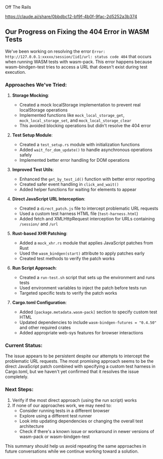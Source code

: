 Off The Rails

https://claude.ai/share/0bbdbc12-bf9f-4b0f-9fac-2d5252a3b374

## Our Progress on Fixing the 404 Error in WASM Tests

We've been working on resolving the error `Error: http://127.0.0.1:xxxxx/session/[id]/url: status code 404` that occurs when running WASM tests with wasm-pack. This error happens because wasm-bindgen-test tries to access a URL that doesn't exist during test execution.

### Approaches We've Tried:

1. **Storage Mocking**: 
   - Created a mock localStorage implementation to prevent real localStorage operations
   - Implemented functions like `mock_local_storage_get`, `mock_local_storage_set`, and `mock_local_storage_clear`
   - This avoided blocking operations but didn't resolve the 404 error

2. **Test Setup Module**:
   - Created a `test_setup.rs` module with initialization functions
   - Added `wait_for_dom_update()` to handle asynchronous operations safely
   - Implemented better error handling for DOM operations

3. **Improved Test Utils**:
   - Enhanced the `get_by_test_id()` function with better error reporting
   - Created safer event handling in `click_and_wait()`
   - Added helper functions for waiting for elements to appear

4. **Direct JavaScript URL Interception**:
   - Created a `direct_patch.js` file to intercept problematic URL requests
   - Used a custom test harness HTML file (`test-harness.html`)
   - Added fetch and XMLHttpRequest interception for URLs containing `/session/` and `/url`

5. **Rust-based XHR Patching**:
   - Added a `mock_xhr.rs` module that applies JavaScript patches from Rust
   - Used the `wasm_bindgen(start)` attribute to apply patches early
   - Created test methods to verify the patch works

6. **Run Script Approach**:
   - Created a `run-test.sh` script that sets up the environment and runs tests
   - Used environment variables to inject the patch before tests run
   - Targeted specific tests to verify the patch works

7. **Cargo.toml Configuration**:
   - Added `[package.metadata.wasm-pack]` section to specify custom test HTML
   - Updated dependencies to include `wasm-bindgen-futures = "0.4.50"` and other required crates
   - Added appropriate web-sys features for browser interactions

### Current Status:

The issue appears to be persistent despite our attempts to intercept the problematic URL requests. The most promising approach seems to be the direct JavaScript patch combined with specifying a custom test harness in Cargo.toml, but we haven't yet confirmed that it resolves the issue completely.

### Next Steps:

1. Verify if the most direct approach (using the run script) works
2. If none of our approaches work, we may need to:
   - Consider running tests in a different browser
   - Explore using a different test runner
   - Look into updating dependencies or changing the overall test architecture
   - Check if there's a known issue or workaround in newer versions of wasm-pack or wasm-bindgen-test

This summary should help us avoid repeating the same approaches in future conversations while we continue working toward a solution.
